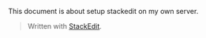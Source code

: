 This document is about setup stackedit on my own server.



> Written with [StackEdit](https://stackedit.io/).
